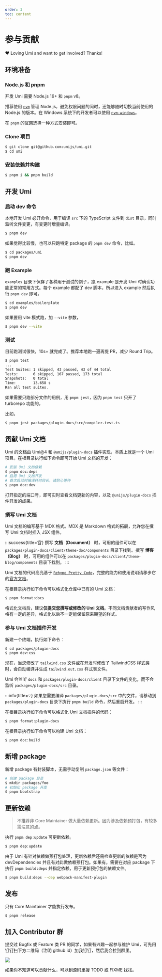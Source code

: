 ```yaml
---
order: 3
toc: content
---
```


# 参与贡献

❤️ Loving Umi and want to get involved? Thanks!

## 环境准备

### Node.js 和 pnpm

开发 Umi 需要 Node.js 16+ 和 `pnpm` v8。

推荐使用 [`nvm`](https://github.com/nvm-sh/nvm) 管理 Node.js，避免权限问题的同时，还能够随时切换当前使用的 Node.js 的版本。在 Windows 系统下的开发者可以使用 [`nvm-windows`](https://github.com/coreybutler/nvm-windows)。

在 `pnpm` 的[官网](https://pnpm.io/installation)选择一种方式安装即可。

### Clone 项目

```bash
$ git clone git@github.com:umijs/umi.git
$ cd umi
```

### 安装依赖并构建

```bash
$ pnpm i && pnpm build
```

## 开发 Umi

### 启动 dev 命令

本地开发 Umi 必开命令，用于编译 `src` 下的 TypeScript 文件到 `dist` 目录，同时监听文件变更，有变更时增量编译。

```bash
$ pnpm dev
```

如果觉得比较慢，也可以只跑特定 package 的 `pnpm dev` 命令，比如。

```bash
$ cd packages/umi
$ pnpm dev
```

### 跑 Example

`examples` 目录下保存了各种用于测试的例子，跑 example 是开发 Umi 时确认功能正常的常用方式。每个 example 都配了 dev 脚本，所以进入 example 然后执行 `pnpm dev` 即可。

```bash
$ cd examples/boilerplate
$ pnpm dev
```

如果要用 vite 模式跑，加 `--vite` 参数，

```bash
$ pnpm dev --vite
```

### 测试

目前跑测试很快，10s+ 就完成了。推荐本地跑一遍再提 PR，减少 Round Trip。

```bash
$ pnpm test
...
Test Suites: 1 skipped, 43 passed, 43 of 44 total
Tests:       6 skipped, 167 passed, 173 total
Snapshots:   0 total
Time:        13.658 s
Ran all test suites.
```

如果需要只跑部分文件的用例，用 `pnpm jest`，因为 `pnpm test` 只开了 turborepo 功能的。

比如，

```bash
$ pnpm jest packages/plugin-docs/src/compiler.test.ts
```

## 贡献 Umi 文档

Umi 的文档由 Umi@4 和 `@umijs/plugin-docs` 插件实现，本质上就是一个 Umi 项目。在根目录执行如下命令即可开始 Umi 文档的开发：

```bash
# 安装 Umi 文档依赖
$ pnpm doc:deps
# 启用 Umi 文档开发
# 首次启动时编译耗时较长，请耐心等待
$ pnpm doc:dev
```

打开指定的端口号，即可实时查看文档更新的内容，以及 `@umijs/plugin-docs` 插件开发的成果。

### 撰写 Umi 文档

Umi 文档的编写基于 MDX 格式。MDX 是 Markdown 格式的拓展，允许您在撰写 Umi 文档时插入 JSX 组件。

:::success{title=🏆︎}
撰写 **文档（Document）** 时，可用的组件可以在 `packages/plugin-docs/client/theme-doc/components` 目录下找到。撰写 **博客（Blog）** 时，可用的组件可以在 `packages/plugin-docs/client/theme-blog/components` 目录下找到。
:::

Umi 文档的代码高亮基于 [`Rehype Pretty Code`](https://github.com/atomiks/rehype-pretty-code)，完整的能力和使用说明请移步它的[官方文档](https://rehype-pretty-code.netlify.app)。

在根目录执行如下命令可以格式化仓库中已有的 Umi 文档：

```bash
$ pnpm format:docs
```

格式化文档后，建议**仅提交您撰写或修改的 Umi 文档**。不同文档贡献者的写作风格有一定的差异，格式化以后不一定能保留原来期望的样式。

### 参与 Umi 文档插件开发

新建一个终端，执行如下命令：

```bash
$ cd packages/plugin-docs
$ pnpm dev:css
```

现在，当您修改了 `tailwind.css` 文件或在开发时修改了 TailwindCSS 样式类时，会自动编译并生成 `tailwind.out.css` 样式表文件。

Umi 会监听 `docs` 和 `packages/plugin-docs/client` 目录下文件的变化，而不会监听 `packages/plugin-docs/src` 目录。

:::info{title=💡}
如果您需要编译 `packages/plugin-docs/src` 中的文件，请移动到 `packages/plugin-docs` 目录下执行 `pnpm build` 命令，然后重启开发。
:::

在根目录执行如下命令可以格式化 Umi 文档插件的代码：

```bash
$ pnpm format:plugin-docs
```

在根目录执行如下命令可以构建 Umi 文档：

```bash
$ pnpm doc:build
```

## 新增 package

新增 package 有封装脚本，无需手动复制 `package.json` 等文件：

```bash
# 创建 package 目录
$ mkdir packages/foo
# 初始化 package 开发
$ pnpm bootstrap
```

## 更新依赖

> 不推荐非 Core Maintainer 做大量依赖更新。因为涉及依赖预打包，有较多需注意的点。

执行 `pnpm dep:update` 可更新依赖。

```bash
$ pnpm dep:update
```

由于 Umi 有针对依赖做预打包处理，更新依赖后还需检查更新的依赖是否为 devDependencies 并且有对此做依赖预打包。如果有，需要在对应 package 下执行 `pnpm build:deps` 并指定依赖，用于更新预打包的依赖文件。

```bash
$ pnpm build:deps --dep webpack-manifest-plugin
```

## 发布

只有 Core Maintainer 才能执行发布。

```bash
$ pnpm release
```

## 加入 Contributor 群

提交过 Bugfix 或 Feature 类 PR 的同学，如果有兴趣一起参与维护 Umi，可先用钉钉扫下方二维码（注明 github id）加我钉钉，然后我会拉到群里。

<img src="https://img.alicdn.com/imgextra/i2/O1CN01DLiPrU1WsbDdnwRr9_!!6000000002844-2-tps-340-336.png" />

如果你不知道可以贡献什么，可以到源码里搜 TODO 或 FIXME 找找。
